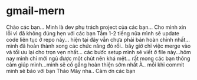 # gmail-mern
Chào các bạn... Mình là dev phụ trách project của các bạn... Cho mình xin lỗi vì đã không đúng hẹn với các bạn
Tầm 1-2 tiếng nữa mình sẽ update code liên tục ở repo này... hiện tại đây vẫn chưa phải bản hoàn chỉnh nhất... mình đã hoàn thành xong các chức năng đó rồi.. bây giờ chỉ việc merge vào và tối ưu lại cho trọn vẹn nhất... các bước setup mình sẽ viết ở file này...hôm nay mình chỉ mới ngủ được một chút nên khá mệt... rất mong các bạn thông cảm giúp mình...mình sẽ cố gắng hoàn thiện sớm nhất
À.. mỗi khi commit mình sẽ báo với bạn Thảo Mây nha.. Cảm ơn các bạn
